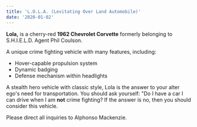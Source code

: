 ```yaml
---
title: 'L.O.L.A. (Levitating Over Land Automobile)'
date: '2020-01-02'
---
```


**Lola,** is a cherry-red **1962 Chevrolet Corvette** formerly belonging to S.H.I.E.L.D. Agent Phil Coulson.

A unique crime fighting vehicle with many features, including:

- Hover-capable propulsion system
- Dynamic badging
- Defense mechanism within headlights


A stealth hero vehicle with classic style, Lola is the answer to your alter ego's need for transportation. You should ask yourself: "Do I have a car I can drive when I am **not** crime fighting? If the answer is no, then you should consider this vehicle.

Please direct all inquiries to Alphonso Mackenzie.
